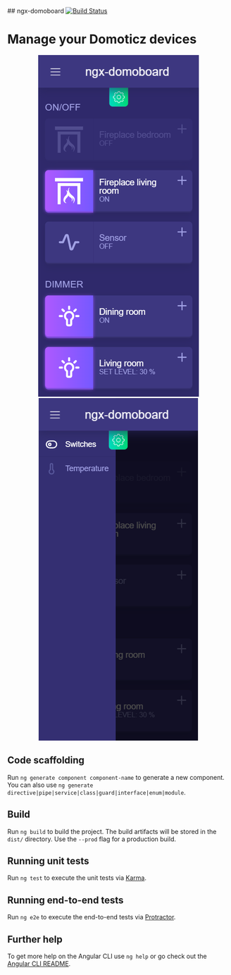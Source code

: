 ![]()## ngx-domoboard [![Build Status](https://travis-ci.org/6l3m/ngx-domoboard.svg?branch=master)](https://travis-ci.org/6l3m/ngx-domoboard)

# Manage your Domoticz devices

<p align="center">
  <img src="https://github.com/6l3m/ngx-domoboard/blob/master/src/assets/images/ScreenND_1.PNG">
  <img src="https://github.com/6l3m/ngx-domoboard/blob/master/src/assets/images/ScreenND_2.PNG">
</p>

## Code scaffolding

Run `ng generate component component-name` to generate a new component. You can also use `ng generate directive|pipe|service|class|guard|interface|enum|module`.

## Build

Run `ng build` to build the project. The build artifacts will be stored in the `dist/` directory. Use the `--prod` flag for a production build.

## Running unit tests

Run `ng test` to execute the unit tests via [Karma](https://karma-runner.github.io).

## Running end-to-end tests

Run `ng e2e` to execute the end-to-end tests via [Protractor](http://www.protractortest.org/).

## Further help

To get more help on the Angular CLI use `ng help` or go check out the [Angular CLI README](https://github.com/angular/angular-cli/blob/master/README.md).
